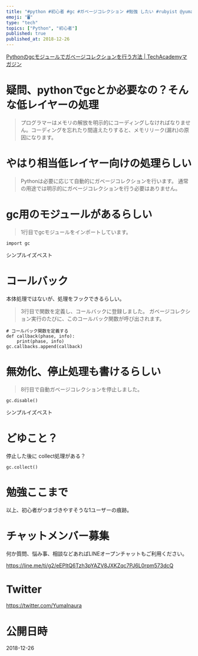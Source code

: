 ```yaml
---
title: "#python #初心者 #gc #ガベージコレクション #勉強 したい #rubyist @yumainaura"
emoji: "🖥"
type: "tech"
topics: ["Python", "初心者"]
published: true
published_at: 2018-12-26
---
```


[Pythonのgcモジュールでガベージコレクションを行う方法 | TechAcademyマガジン](https://techacademy.jp/magazine/19437)

# 疑問、pythonでgcとか必要なの？そんな低レイヤーの処理

>プログラマーはメモリの解放を明示的にコーディングしなければなりません。コーディングを忘れたり間違えたりすると、メモリリーク(漏れ)の原因になります。

# やはり相当低レイヤー向けの処理らしい

>Pythonは必要に応じて自動的にガベージコレクションを行います。
>通常の用途では明示的にガベージコレクションを行う必要はありません。

# gc用のモジュールがあるらしい

>1行目でgcモジュールをインポートしています。

`import gc`

シンプルイズベスト


# コールバック

本体処理ではないが、処理をフックできるらしい。


>3行目で関数を定義し、コールバックに登録しました。
>ガベージコレクション実行のたびに、このコールバック関数が呼び出されます。

```
# コールバック関数を定義する
def callback(phase, info):
    print(phase, info)
gc.callbacks.append(callback)
```

# 無効化、停止処理も書けるらしい


>8行目で自動ガベージコレクションを停止しました。

```
gc.disable()
```

シンプルイズベスト

# どゆこと？

停止した後に collect処理がある？

```
gc.collect()
```

# 勉強ここまで

以上、初心者がつまづきやすそうな1ユーザーの痕跡。








<!-- Update From Qiita API -->

# チャットメンバー募集


何か質問、悩み事、相談などあればLINEオープンチャットもご利用ください。

https://line.me/ti/g2/eEPltQ6Tzh3pYAZV8JXKZqc7PJ6L0rpm573dcQ





# Twitter


https://twitter.com/YumaInaura


<!-- Update From Qiita API -->



# 公開日時

2018-12-26
